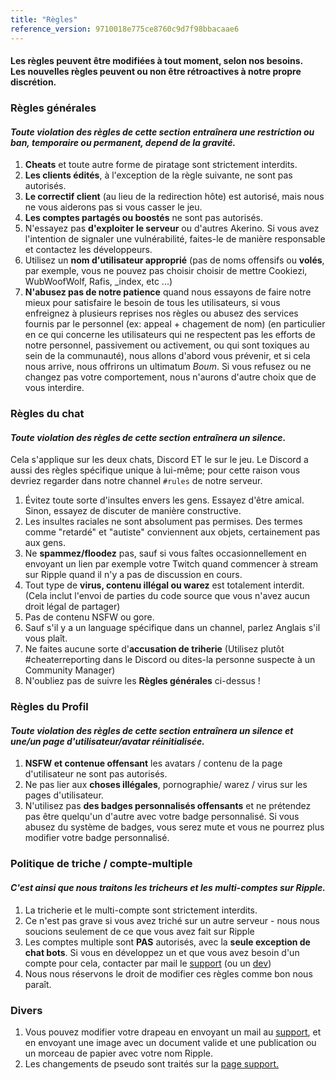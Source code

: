 ```yaml
---
title: "Règles"
reference_version: 9710018e775ce8760c9d7f98bbacaae6
---
```

<h4 class="cenetered">Les règles peuvent être modifiées à tout moment, selon nos besoins.<br>Les nouvelles règles peuvent ou non être rétroactives à notre propre discrétion.</h4>

<h3><i class="game icon"></i> Règles générales</h3>

#### _Toute violation des règles de cette section entraînera une **restriction ou ban, temporaire ou permanent**, depend de la gravité._

1. **Cheats** et toute autre forme de piratage sont strictement interdits.
2. **Les clients édités**, à l'exception de la règle suivante, ne sont pas autorisés.
3. **Le correctif client** (au lieu de la redirection hôte) est autorisé, mais nous ne vous aiderons pas si vous casser le jeu.
4. **Les comptes partagés ou boostés** ne sont pas autorisés.
5. N'essayez pas **d'exploiter le serveur** ou d'autres Akerino. Si vous avez l'intention de signaler une vulnérabilité, faites-le de manière responsable et contactez les développeurs.
6. Utilisez un **nom d'utilisateur approprié** (pas de noms offensifs ou **volés**, par exemple, vous ne pouvez pas choisir choisir de mettre Cookiezi, WubWoofWolf, Rafis, _index, etc ...)
7. **N'abusez pas de notre patience** quand nous essayons de faire notre mieux pour satisfaire le besoin de tous les utilisateurs, si vous enfreignez à plusieurs reprises nos règles ou abusez des services fournis par le personnel (ex: appeal + chagement de nom) (en particulier en ce qui concerne les utilisateurs qui ne respectent pas les efforts de notre personnel, passivement ou activement, ou qui sont toxiques au sein de la communauté), nous allons d'abord vous prévenir, et si cela nous arrive, nous offrirons un ultimatum *Boum*. Si vous refusez ou ne changez pas votre comportement, nous n'aurons d'autre choix que de vous interdire.

<h3><i class="comment icon"></i> Règles du chat</h3>

#### _Toute violation des règles de cette section entraînera un **silence**._

Cela s'applique sur les deux chats, Discord ET le sur le jeu. Le Discord a aussi des règles spécifique unique à lui-même; pour cette raison vous devriez regarder dans notre channel `#rules` de notre serveur.

1. Évitez toute sorte d'insultes envers les gens. Essayez d'être amical. Sinon, essayez de discuter de manière constructive.
2. Les insultes raciales ne sont absolument pas permises. Des termes comme "retardé" et "autiste" conviennent aux objets, certainement pas aux gens.
3. Ne **spammez/floodez** pas, sauf si vous faîtes occasionnellement en envoyant un lien par exemple votre Twitch quand commencer à stream sur Ripple quand il n'y a pas de discussion en cours.
4. Tout type de **virus, contenu illégal ou warez** est totalement interdit. (Cela inclut l'envoi de parties du code source que vous n'avez aucun droit légal de partager)
5. Pas de contenu NSFW ou gore.
6. Sauf s'il y a un language spécifique dans un channel, parlez Anglais s'il vous plaît.
7. Ne faites aucune sorte d'**accusation de triherie** (Utilisez plutôt #cheaterreporting dans le Discord ou dites-la personne suspecte à un Community Manager)
8. N'oubliez pas de suivre les **Règles générales** ci-dessus !

<h3><i class="user icon"></i> Règles du Profil</h3>

#### _Toute violation des règles de cette section entraînera un **silence et une/un page d'utilisateur/avatar réinitialisée**._

1. **NSFW et contenue offensant** les avatars / contenu de la page d'utilisateur ne sont pas autorisés.
2. Ne pas lier aux **choses illégales**, pornographie/ warez / virus sur les pages d'utilisateur.
3. N'utilisez pas **des badges personnalisés offensants** et ne prétendez pas être quelqu'un d'autre avec votre badge personnalisé. Si vous abusez du système de badges, vous serez mute et vous ne pourrez plus modifier votre badge personnalisé.

<h3><i class="file text outline icon"></i> Politique de triche / compte-multiple</h3>

#### _C'est ainsi que nous traitons les tricheurs et les multi-comptes sur Ripple._

1. La tricherie et le multi-compte sont strictement interdits.
2. Ce n'est pas grave si vous avez triché sur un autre serveur - nous nous soucions seulement de ce que vous avez fait sur Ripple
3. Les comptes multiple sont **PAS** autorisés, avec la **seule exception de chat bots**. Si vous en développez un et que vous avez besoin d'un compte pour cela, contacter par mail le [support](mailto:support@ripple.moe) (ou un [dev](mailto:howl@ripple.moe))
4. Nous nous réservons le droit de modifier ces règles comme bon nous paraît.

<h3><i class="list layout icon"></i> Divers</h3>

1. Vous pouvez modifier votre drapeau en envoyant un mail au [support](mailto:support@ripple.moe), et en envoyant une image avec un document valide et une publication ou un morceau de papier avec votre nom Ripple.
2. Les changements de pseudo sont traités sur la [page support.](https://support.ripple.moe)
